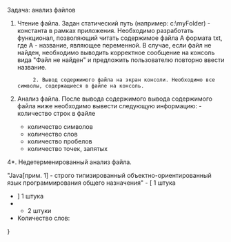 
 Задача: анализ файлов

1. Чтение файла. Задан статический путь (например: c:\myFolder) - константа в рамках приложения.
    Необходимо разработать функционал, позволяющий читать содержимое файла A формата txt, где А - название,
    являющее переменной. В случае, если файл не найден, необходимо выводить корректное сообщение на консоль
    вида "Файл не найден" и предложить пользователю повторно ввести название.

            2. Вывод содержимого файла на экран консоли. Необходимо все символы, содержащиеся в файле на консоль.
3. Анализ файла. После вывода содержимого вывода содержимого файла ниже необходимо вывести следующую информацию:
            - количество строк в файле
   - количество символов
   - количество слов
   - количество пробелов
   - количество точек, запятых

4*. Недетерменированный анализ файла.

"Java[прим. 1] - строго типизированный объектно-ориентированный язык программирования общего назначения"
        - [ 1 штука
  - ] 1 штука
  - - 2 штуки
  - Количество слов:

}

